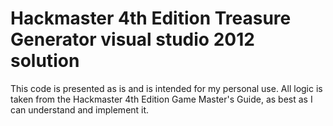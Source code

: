 # Hackmaster 4th Edition Treasure Generator visual studio 2012 solution

This code is presented as is and is intended for my personal use. All logic is taken from the Hackmaster 4th Edition Game Master's Guide, as best as I can understand and implement it.